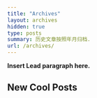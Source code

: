 ```yaml
---
title: "Archives"
layout: archives
hidden: true
type: posts
summary: 历史文章按照年月归档.
url: /archives/
---
```


**Insert Lead paragraph here.**

## New Cool Posts
